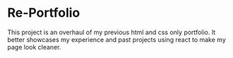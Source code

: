 # Re-Portfolio

This project is an overhaul of my previous html and css only portfolio. It better showcases my experience and past projects using react to make my page look cleaner.


